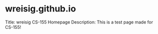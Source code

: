 # wreisig.github.io

Title:
wreisig CS-155 Homepage
Description:
This is a test page made for CS-155!
